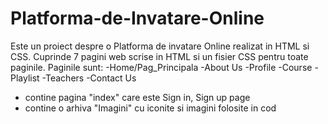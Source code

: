 # Platforma-de-Invatare-Online
Este un proiect despre o Platforma de invatare Online realizat in HTML si CSS. Cuprinde 7 pagini web scrise in HTML si un fisier CSS pentru toate paginile.
Paginile sunt:
-Home/Pag_Principala
-About Us
-Profile
-Course
-Playlist
-Teachers
-Contact Us
+ contine pagina "index" care este Sign in, Sign up page
+ contine o arhiva "Imagini" cu iconite si imagini folosite in cod
